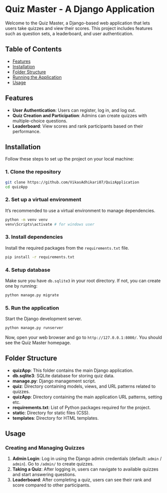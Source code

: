 # Quiz Master - A Django Application

Welcome to the Quiz Master, a Django-based web application that lets users take quizzes and view their scores. This project includes features such as question sets, a leaderboard, and user authentication.

## Table of Contents

- [Features](#features)
- [Installation](#installation)
- [Folder Structure](#folder-structure)
- [Running the Application](#running-the-application)
- [Usage](#usage)

## Features

- **User Authentication**: Users can register, log in, and log out.
- **Quiz Creation and Participation**: Admins can create quizzes with multiple-choice questions.
- **Leaderboard**: View scores and rank participants based on their performance.

## Installation

Follow these steps to set up the project on your local machine:

### 1. Clone the repository
```bash
git clone https://github.com/VikasAdhikari07/QuizApplication
cd quizApp
```

### 2. Set up a virtual environment
It’s recommended to use a virtual environment to manage dependencies.

```bash
python -m venv venv
venv\Scripts\activate # for windows user
```

### 3. Install dependencies
Install the required packages from the `requirements.txt` file.

```bash
pip install -r requirements.txt
```

### 4. Setup database
Make sure you have `db.sqlite3` in your root directory. If not, you can create one by running:

```bash
python manage.py migrate
```

### 5. Run the application
Start the Django development server.

```bash
python manage.py runserver
```

Now, open your web browser and go to `http://127.0.0.1:8000/`. You should see the Quiz Master homepage.

## Folder Structure

- **quizApp**: This folder contains the main Django application.
- **db.sqlite3**: SQLite database for storing quiz data.
- **manage.py**: Django management script.
- **quiz**: Directory containing models, views, and URL patterns related to quizzes.
- **quizApp**: Directory containing the main application URL patterns, setting etc.
- **requirements.txt**: List of Python packages required for the project.
- **static**: Directory for static files (CSS).
- **templates**: Directory for HTML templates.

## Usage

### Creating and Managing Quizzes
1. **Admin Login**: Log in using the Django admin credentials (default: `admin` / `admin`). Go to `/admin/` to create quizzes.
2. **Taking a Quiz**: After logging in, users can navigate to available quizzes and start answering questions.
3. **Leaderboard**: After completing a quiz, users can see their rank and score compared to other participants.

